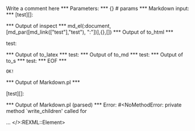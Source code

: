 Write a comment here
*** Parameters: ***
{} # params 
*** Markdown input: ***
[test][]:

*** Output of inspect ***
md_el(:document,[md_par([md_link(["test"],"test"), ":"])],{},[])
*** Output of to_html ***
<p><span>test</span>:</p>
*** Output of to_latex ***
test:
*** Output of to_md ***
test:
*** Output of to_s ***
test:
*** EOF ***



	OK!



*** Output of Markdown.pl ***
<p>[test][]:</p>

*** Output of Markdown.pl (parsed) ***
Error: #<NoMethodError: private method `write_children' called for <div> ... </>:REXML::Element>
